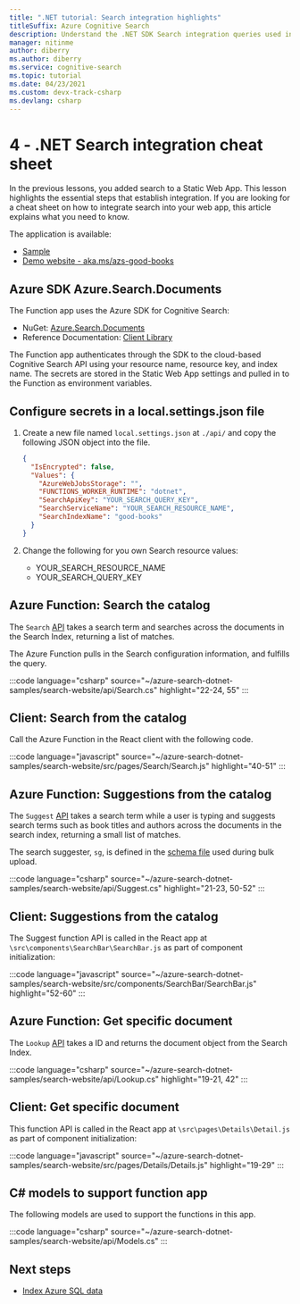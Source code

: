 ```yaml
---
title: ".NET tutorial: Search integration highlights"
titleSuffix: Azure Cognitive Search
description: Understand the .NET SDK Search integration queries used in the Search-enabled website with this cheat sheet.
manager: nitinme
author: diberry
ms.author: diberry
ms.service: cognitive-search
ms.topic: tutorial
ms.date: 04/23/2021
ms.custom: devx-track-csharp
ms.devlang: csharp
---
```


# 4 - .NET Search integration cheat sheet

In the previous lessons, you added search to a Static Web App. This lesson highlights the essential steps that establish integration. If you are looking for a cheat sheet on how to integrate search into your web app, this article explains what you need to know.

The application is available: 
* [Sample](https://github.com/azure-samples/azure-search-dotnet-samples/tree/master/search-website)
* [Demo website - aka.ms/azs-good-books](https://aka.ms/azs-good-books)

## Azure SDK Azure.Search.Documents

The Function app uses the Azure SDK for Cognitive Search:

* NuGet: [Azure.Search.Documents](https://www.nuget.org/packages/Azure.Search.Documents/)
* Reference Documentation: [Client Library](/dotnet/api/overview/azure/search)

The Function app authenticates through the SDK to the cloud-based Cognitive Search API using your resource name, resource key, and index name. The secrets are stored in the Static Web App settings and pulled in to the Function as environment variables. 

## Configure secrets in a local.settings.json file

1. Create a new file named `local.settings.json` at `./api/` and copy the following JSON object into the file.

    ```json
    {
      "IsEncrypted": false,
      "Values": {
        "AzureWebJobsStorage": "",
        "FUNCTIONS_WORKER_RUNTIME": "dotnet",
        "SearchApiKey": "YOUR_SEARCH_QUERY_KEY",
        "SearchServiceName": "YOUR_SEARCH_RESOURCE_NAME",
        "SearchIndexName": "good-books"
      }
    }
    ```

1. Change the following for you own Search resource values: 
    * YOUR_SEARCH_RESOURCE_NAME
    * YOUR_SEARCH_QUERY_KEY

## Azure Function: Search the catalog

The `Search` [API](https://github.com/Azure-Samples/azure-search-dotnet-samples/blob/master/search-website/api/Search.cs) takes a search term and searches across the documents in the Search Index, returning a list of matches. 

The Azure Function pulls in the Search configuration information, and fulfills the query.

:::code language="csharp" source="~/azure-search-dotnet-samples/search-website/api/Search.cs" highlight="22-24, 55" :::

## Client: Search from the catalog

Call the Azure Function in the React client with the following code. 

:::code language="javascript" source="~/azure-search-dotnet-samples/search-website/src/pages/Search/Search.js" highlight="40-51" :::

## Azure Function: Suggestions from the catalog

The `Suggest` [API](https://github.com/Azure-Samples/azure-search-dotnet-samples/blob/master/search-website/api/Suggest.cs) takes a search term while a user is typing and suggests search terms such as book titles and authors across the documents in the search index, returning a small list of matches. 

The search suggester, `sg`, is defined in the [schema file](https://github.com/Azure-Samples/azure-search-dotnet-samples/blob/master/search-website/bulk-insert/BookSearchIndex.cs) used during bulk upload.

:::code language="csharp" source="~/azure-search-dotnet-samples/search-website/api/Suggest.cs" highlight="21-23, 50-52" :::

## Client: Suggestions from the catalog

The Suggest function API is called in the React app at `\src\components\SearchBar\SearchBar.js` as part of component initialization:

:::code language="javascript" source="~/azure-search-dotnet-samples/search-website/src/components/SearchBar/SearchBar.js" highlight="52-60" :::

## Azure Function: Get specific document 

The `Lookup` [API](https://github.com/Azure-Samples/azure-search-dotnet-samples/blob/master/search-website/api/Lookup.cs) takes a ID and returns the document object from the Search Index. 

:::code language="csharp" source="~/azure-search-dotnet-samples/search-website/api/Lookup.cs" highlight="19-21, 42" :::

## Client: Get specific document 

This function API is called in the React app at `\src\pages\Details\Detail.js` as part of component initialization:

:::code language="javascript" source="~/azure-search-dotnet-samples/search-website/src/pages/Details/Details.js" highlight="19-29" :::

## C# models to support function app

The following models are used to support the functions in this app.

:::code language="csharp" source="~/azure-search-dotnet-samples/search-website/api/Models.cs" :::

## Next steps

* [Index Azure SQL data](search-indexer-tutorial.md)
